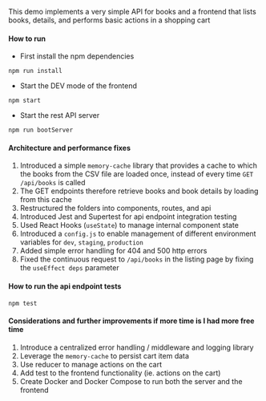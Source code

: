 
This demo implements a very simple API for books and a frontend that lists books, details, and performs basic actions in a shopping cart

#### How to run
* First install the npm dependencies
```shell script
npm run install
```
* Start the DEV mode of the frontend 
```shell script
npm start 
```
* Start the rest API server 
```shell script
npm run bootServer
```

#### Architecture and performance fixes
1. Introduced a simple `memory-cache` library that provides a cache to which the books from the CSV file are loaded once, instead of every time `GET /api/books` is called
2. The GET endpoints therefore retrieve books and book details by loading from this cache
3. Restructured the folders into components, routes, and api
4. Introduced Jest and Supertest for api endpoint integration testing
5. Used React Hooks (`useState`) to manage internal component state
6. Introduced a `config.js` to enable management of different environment variables for `dev`, `staging`, `production`
7. Added simple error handling for 404 and 500 http errors
8. Fixed the continuous request to `/api/books` in the listing page by fixing the `useEffect deps` parameter

#### How to run the api endpoint tests
```shell script
npm test 
```

#### Considerations and further improvements if more time is I had more free time
1. Introduce a centralized error handling / middleware and logging library
2. Leverage the `memory-cache` to persist cart item data
3. Use reducer to manage actions on the cart
4. Add test to the frontend functionality (ie. actions on the cart)
5. Create Docker and Docker Compose to run both the server and the frontend


